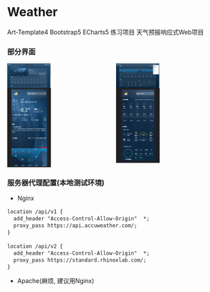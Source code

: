 # Weather
Art-Template4 Bootstrap5 ECharts5 练习项目 天气预报响应式Web项目

### 部分界面
<div style="display: grid; grid-template-columns:auto auto;">
<img src="https://raw.githubusercontent.com/yinzsw/Weather/main/pic/pc01.png" width="40%" title="pc端示例图1">
<img src="https://raw.githubusercontent.com/yinzsw/Weather/main/pic/pc02.png" width="40%" title="pc端示例图2">
<img src="https://raw.githubusercontent.com/yinzsw/Weather/main/pic/m01.png" width="40%" title="移动端示例图1">
<img src="https://raw.githubusercontent.com/yinzsw/Weather/main/pic/m02.png" width="40%" title="移动端示例图2">
</div>

### 服务器代理配置(本地测试环境)

+ Nginx
``` Nginx
location /api/v1 {
  add_header "Access-Control-Allow-Origin"  *;
  proxy_pass https://api.accuweather.com/;
}

location /api/v2 {
  add_header "Access-Control-Allow-Origin"  *;
  proxy_pass https://standard.rhinoxlab.com/;
}
```
+ Apache(麻烦, 建议用Nginx)
